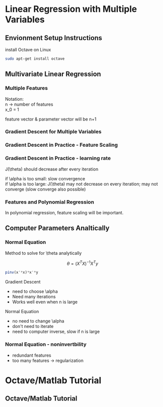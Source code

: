 # Linear Regression with Multiple Variables

## Envionment Setup Instructions

install Octave on Linux
```bash
sudo apt-get install octave
```

## Multivariate Linear Regression

### Multiple Features
Notation:  
n -> number of features  
x_0 = 1  

feature vector & parameter vector will be n+1

### Gradient Descent for Multiple Variables

### Gradient Descent in Practice - Feature Scaling

### Gradient Descent in Practice - learning rate
J(\theta) should decrease after every iteration

if \alpha is too small: slow convergence  
if \alpha is too large: J(\theta) may not decrease on every iteration; may not converge (slow converge also possible)

### Features and Polynomial Regression

In polynomial regression, feature scaling will be important.

## Computer Parameters Analtically

### Normal Equation
Method to solve for \theta analytically

$$ \theta = (X^T X)^{-1} X^T y $$

```octave
pinv(x'*x)*x'*y
```

Gradient Descent
* need to choose \alpha
* Need many iterations
* Works well even when n is large

Normal Equation
* no need to change \alpha
* don't need to iterate
* need to computer inverse, slow if n is large

### Normal Equation - noninvertbility
* redundant features  
* too many features -> regularization

# Octave/Matlab Tutorial

## Octave/Matlab Tutorial
